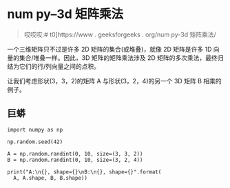 # num py–3d 矩阵乘法

> 哎哎哎:# t0]https://www . geeksforgeeks . org/num py-3d 矩阵乘法/

一个三维矩阵只不过是许多 2D 矩阵的集合(或堆叠)，就像 2D 矩阵是许多 1D 向量的集合/堆叠一样。因此，3D 矩阵的矩阵乘法涉及 2D 矩阵的多次乘法，最终归结为它们的行/列向量之间的点积。

让我们考虑形状(3，3，2)的矩阵 A 与形状(3，2，4)的另一个 3D 矩阵 B 相乘的例子。

## 巨蟒

```
import numpy as np

np.random.seed(42)

A = np.random.randint(0, 10, size=(3, 3, 2))
B = np.random.randint(0, 10, size=(3, 2, 4))

print("A:\n{}, shape={}\nB:\n{}, shape={}".format(
  A, A.shape, B, B.shape))
```